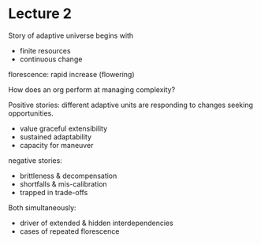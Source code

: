 # Lecture 2

Story of adaptive universe begins with
* finite resources
* continuous change


florescence: rapid increase (flowering)


How does an org perform at managing complexity?


Positive stories: different adaptive units are responding to changes seeking opportunities.


* value graceful extensibility
* sustained adaptability
* capacity for maneuver

negative stories:
* brittleness & decompensation
* shortfalls & mis-calibration
* trapped in trade-offs

Both simultaneously:
- driver of extended & hidden interdependencies
- cases of repeated florescence